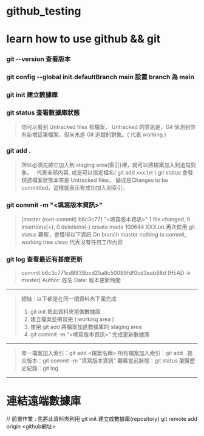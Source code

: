 # github_testing 
# learn how to use github && git 

### git --version 查看版本 

### git config --global init.defaultBranch main 設置 branch 為 main 

### git init 建立數據庫

### git status 查看數據庫狀態 
> 你可以看到 Untracked files 有檔案，
> Untracked 的意思是，Git 偵測到你有新增這筆檔案，但尚未是 Git 追蹤的對象。( 代表 working )

### git add .  
> 所以必須先將它加入到 staging area(索引)裡，就可以將檔案加入到追蹤對象。
> . 代表全部內容, 或是可以指定檔名( git add xxx.txt )
> git status 會發現該檔案狀態本來是 Untracked files，
> 變成是Changes to be committed，這樣就表示有成功加入到索引。

### git commit -m "<填寫版本資訊>" 
> [master (root-commit) b6c3c77] "<填寫版本資訊>"
> 1 file changed, 0 insertions(+), 0 deletions(-)
> create mode 100644 XXX.txt
> 再次使用 git status 觀察，會獲得以下資訊
> On branch master
> nothing to commit, working tree clean
> 代表沒有任何工作內容

### git log 查看最近有甚麼更新
> commit b6c3c771cd8939bcd25a8c50089fdf0cd3eab98d (HEAD -> master)
> Author: 姓名 <Email>
> Date:   版本更新時間
---

> 總結 : 以下都是在同一個資料夾下面完成 
> 1. git init 把此資料夾當做數據庫   
> 2. 建立檔案並撰寫完 ( working area ) 
> 3. 使用 git add 將檔案加進數據庫的 staging area 
> 4. git commit -m "<填寫版本資訊>" 完成更新數據庫 
---
  
> 單一檔案加入索引：git add <檔案名稱>
> 所有檔案加入索引：git add .
> 提交版本：git commit -m "填寫版本資訊"
> 觀看當前狀態：git status
> 瀏覽歷史紀錄：git log
---

# 連結遠端數據庫
// 前置作業 : 先將此資料夾利用 git init 建立成數據庫(repository)
git remote add origin <github網址>




